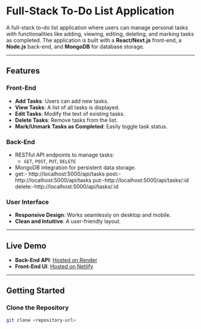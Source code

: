 # Full-Stack To-Do List Application

A full-stack to-do list application where users can manage personal tasks with functionalities like adding, viewing, editing, deleting, and marking tasks as completed. The application is built with a **React/Next.js** front-end, a **Node.js** back-end, and **MongoDB** for database storage.

---

## Features

### Front-End
- **Add Tasks**: Users can add new tasks.
- **View Tasks**: A list of all tasks is displayed.
- **Edit Tasks**: Modify the text of existing tasks.
- **Delete Tasks**: Remove tasks from the list.
- **Mark/Unmark Tasks as Completed**: Easily toggle task status.

### Back-End
- RESTful API endpoints to manage tasks:
  - `GET`, `POST`, `PUT`, `DELETE`
- MongoDB integration for persistent data storage.
- get:- http://localhost:5000/api/tasks
post:-http://localhost:5000/api/tasks
put:-http://localhost:5000/api/tasks/:id
delete:-http://localhost:5000/api/tasks/:id

### User Interface
- **Responsive Design**: Works seamlessly on desktop and mobile.
- **Clean and Intuitive**: A user-friendly layout.

---

## Live Demo

- **Back-End API**: [Hosted on Render](https://backend-n-721u.onrender.com/api/tasks)  
- **Front-End UI**: [Hosted on Netlify](https://tranquil-peony-282a71.netlify.app/)

---

## Getting Started

### Clone the Repository
```bash
git clone <repository-url>
